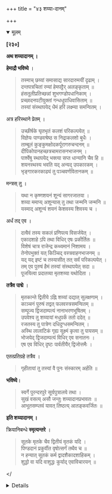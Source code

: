 +++
title = "४३ शय्या-दानम्"

+++

<details open><summary>मूलम्</summary>

**[२३०]**

**अथ शय्यादानम् ।**

**हेमाद्रौ भविष्ये** ।

> तस्माच् छय्यां समासाद्य सारदारुमयीं दृढाम् ।  
दन्तपत्रचितां रम्यां हेमपट्टैर् अलङ्कृताम् ॥  
हंसतूलीप्रतिच्छन्नां शुभगण्डोपधानिकाम् ।  
प्रच्छादनपटीयुक्तां गन्धधूपाधिवासिताम् ॥  
तस्यां संस्थापयेद् धैमं हरिं लक्ष्म्या समन्वितम् ।

अत्र हरिस्थाने प्रेतम् ।

> उच्छीर्षके घृतभृतं कलशं परिकल्पयेत् ॥  
विज्ञेयः पाण्डवश्रेष्ठ स निद्राकलशो बुधैः ।  
ताम्बूलं कुङ्कुमक्षोदकर्पूरागरुचन्दनम् ॥  
दीपिकोपानहच्छत्रचामरासनभाजनम् ।  
पार्श्वेषु स्थापयेद् भक्त्या सप्त धान्यानि चैव हि ॥  
शयनस्थस्य भवति यद् अन्यद् उपकारकम् ।  
भृङ्गारकरकाढ्यं तु पञ्चवर्णवितानकम् ॥

मन्त्रस् तु ।

> यथा न कृष्णशयनं शून्यं सागरजातया ।  
शय्या ममाप्य् अशून्यास् तु तथा जन्मनि जन्मनि ॥  
यस्माद् अशून्यं शयनं केशवस्य शिवस्य च ।

अर्धं तद् एव ।

> दत्वैवं तस्य सकलं प्रणिपत्य विसर्जयेत् ।  
एकादशाहे ऽपि तथा विधिर् एषः प्रकीर्तितः ॥  
विशेषं चात्र राजेन्द्र कथ्यमानं निशामय ।  
तेनोपभुक्तं यत् किञ्चिद् वस्त्रवाहनभाजनम् ॥  
यद् यद् इष्टं च तस्यासीत् तत् सर्वं परिकल्पयेत् ।  
तम् एव पुरुषं हैमं तस्यां संस्थापयेत् सदा ॥  
पूजयित्वा प्रदातव्या मृतशय्या यथोदिता ।

**तत्रैव** **पाद्मे** ।

> मृतकान्ते द्वितीये ऽह्नि शय्यां दद्यात् सुलक्षणाम् ।  
काञ्चनं पुरुषं तद्वत् फलवस्त्रसमन्वितम् ॥  
सम्पूज्य द्विजदाम्पत्यं नानाभरणभूषितम् ।  
उपवेश्य तु शय्यायां मधुपर्कं ततो ददेत् ॥  
रजतस्य तु पात्रेण दधिदुग्धसमन्वितम् ।  
अस्थि लालाटिकं गृह्य सूक्ष्मं कृत्वा तु पायसम् ॥  
भोजयेद् द्विजदाम्पत्यं विधिर् एव सनातनः ।  
एष एव विधिर् दृष्टः पार्वतीयैर् द्विजोत्तमैः ।

एतत्प्रतिग्रहे तत्रैव ।

> गृहीतायां तु तस्यां वै पुनः संस्कारम् अर्हति ॥

**भविष्ये**।

> स्वर्गे पुरन्दरपुरे सूर्यपुत्रालये तथा ।  
सुखं वसत्य् असौ जन्तुः शय्यादानप्रभावतः ॥  
आभूतसम्प्लवं यावत् तिष्ठत्य् आतङ्कवर्जितः ॥

**इति शय्यादानम् ।**

क्रियानिबन्धे **स्मृत्यन्तरे** ।

> सूतके मृतके चैव द्वितीयं मृतकं यदि ।  
पिण्डदानं प्रकुर्वीत वृषोत्सर्गं तथैव च ॥  
न हन्यात् सूतकं कर्म द्वादशैकादशाहिकम् ।  
शुद्धो वा यदि वाशुद्धः कुर्याद् एवाविचारयन् ॥

</<details>

<details><summary>मराठी</summary>

आतां शय्यादान साङ्गतो. 

तें हेमाद्रीत भविष्यपुराणाम्त साङ्गितले आहे.-"प्रेतास सुग्व व्हावें ह्मणून शय्या द्यावी, ती उत्तम काष्ठाचा पलङ्ग असावा, त्यावर हस्तिदन्ती कोरीव काम केलेले व वर सोन्याच्या पट्टया लावलेला असा असून, वर कापसाची मोठी गादी, गिरद्या, उशा व पलङ्गपोस असून; गन्धतैलादिकान्नी सुगन्धित केली असून, तिजवर सुवर्णाची लक्ष्मीसह वि प्णूची प्रतिमा स्थापन करावी." येथे विष्णुस्थानी प्रेताची कल्पना करावी. " नन्तर, उ. शाजवळ तुपाने भरलेला कलश स्थापन करावा.. यास निद्राकलश ह्मणतात. ताम्बूल, कुङ्कु. मचूर्ण, कापूर, अगुरु, चन्दन, दीप, जोडा, छत्र, चामर, आसन, पात्र ही व सप्तधान्ये पलङ्गाच्या बाजूस ठेवावी. शयनम्थास उपयोगी असे अन्य पदार्थही असावे. झारी, ताम्ब्या, पञ्चरङ्गी छत वगैरे सर्व असावेम्. " शय्यादानमन्त्र- 

> यथा न कृष्ण शयनं शून्यं सागरजातया ॥  
शय्या ममाप्यशून्यास्तु तथा जन्मनि जन्मनि ॥ १ ॥  
यस्मादशून्यं शयनं केशवस्य शिवस्य च ॥  
शय्या म०" ॥ २ ॥

असें दान करून त्या ब्राह्मणास नम स्कार करून विसर्जन करावेम्. ११ व्या दिवसी हाच विधि करावा. त्या दिवसी कांहीं वि शेष आहे तो साङ्गतो. “ मृतानें जें वाहनपात्रादि उपभुक्त व जे त्याला प्रिय असेल, तें स वहि शय्येसन्निध असावे. आणि त्याच पुरुषाची सुवर्णप्रतिमा वर ठेवून, यथाविधि शय्या द्यावी.” हेमाद्रीम्त पद्मपुराणान्त-"आशौचान्ती द्वितीयदिनी, उत्तम शय्या-सुवर्णपुरुष, फल वस्त्र इत्यादिकांसहित विप्राची दम्पत्यपूजा करून, त्यास वस्त्रादि देऊन, शय्येवर बसवून, मधु पर्क द्यावा. प्रेताच्या ललाटाचे हाड घेऊन त्याच्या चूर्णाचा पायस करून, विप्रदम्पत्यास भोजन घालावे[^१]. हा अनादिसिद्ध विधि आहे. पार्वतीय ( डोङ्गराम्त रहाणारे ) विप्रान्नी हाच विधि दृष्ट आहे,' असे साङ्गितले आहे. 

[^१]: ह्या वचनाम्त साङ्गितल्याप्रमाणे प्रेताच्या हाडाचा पायस ब्राह्मणास घालण्याचा प्रघात साम्प्रत निदान दक्षिण हिन्दुस्थानाम्त तरी चाल नसेल असे वाटते. कदाचित् अन्यत्र को चालू असल्यास तो फारच अमङ्गळ आहे याम्त संशय नाही. ज्या वेळी हा चालू होता त्या वेळी देखील रानटी लोकान्तच असावा - अधवा ब्राह्मणान्नीम्च अज्ञानी लोकाञ्च्या सन्तोषार्थ हाडे खाण्याचे पतकरून चालू केला असावा हे "पार्वतीयः" या विशेषणावरून स्पष्ट ध्वनित होते.

हे शय्यादान घेणारास दोष त्याच पद्मपुरा णान्त-साङ्गितला आहे. जसें--" पूर्वोक्त शय्या जर कोणी घेतली तर त्याचे पुनः उप नयन करावें." भविष्यपुराणान्त-" स्वर्गलोकीं इन्द्रनगरीत संयमिनीत किंवा जेथें हा प्राणी जाईल तेथे शय्यादानाच्या प्रभावानें तो एक कल्पपर्यम्त निश्चित व सुखी असतो, " असे साङ्गितले आहे. 

इति शू० शय्यादानविधिः॥ 

क्रियानिबन्धाम्त स्मृत्यन्तरान्त-" सूतक व मृतकाम्त जर दुसरें सूतक अथवा मृतक ये ईल तर पिण्डदान व वृषोत्सर्ग करावा. आशौचनिमित्ताने ११ । १२ व्या दिनाचे कर्म सोडूं नये. याविषयी विशेष विचार करावयास नको." असे साङ्गितले आहे. 
</<details>